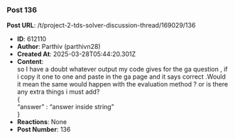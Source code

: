 ### Post 136
**Post URL**: /t/project-2-tds-solver-discussion-thread/169029/136
- **ID**: 612110
- **Author**: Parthiv (parthivn28)
- **Created At**: 2025-03-28T05:44:20.301Z
- **Content**:  
  so I have a doubt whatever output my code gives for the ga question , if i copy it one to one and paste in the ga page and it says correct .Would it mean the same would happen with the evaluation method ? or is there any extra things i must add?<br>
{<br>
“answer” : “answer inside string”<br>
}
- **Reactions**: None
- **Post Number**: 136

